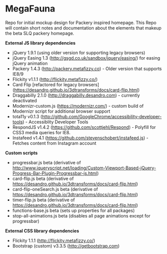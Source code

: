 # MegaFauna
Repo for initial mockup design for Packery inspired homepage. This Repo will contain short notes and documentation about the elements that makeup the beta SLQ packery homepage.

**External JS library dependencies**
- jQuery 1.9.1 (using older version for supporting legacy browsers)
- jQuery Easing 1.3 (http://gsgd.co.uk/sandbox/jquery/easing/) for easing jQuery animation
- Packery 1.4.3 (http://packery.metafizzy.co) - Older version that supports IE8/9
- Flickity v1.1.1 (http://flickity.metafizzy.co/)
- Card Flip [refactored for legacy browsers] (https://desandro.github.io/3dtransforms/docs/card-flip.html)
- Draggabilly 2.1.0 (http://draggabilly.desandro.com) - currently deactivated
- Modernizr-custom.js (https://modernizr.com/) - custom build of Modernizr script for additional browser support
- tota11y v0.1.3 (http://github.com/GoogleChrome/accessibility-developer-tools) - Accessiblity Developer Tools
- RespondJS v1.4.2 (https://github.com/scottjehl/Respond) - Polyfill for CSS3 media queries for IE8.
- Instafeed v1.4.1 (https://github.com/stevenschobert/instafeed.js) - Fetches content from Instagram account

**Custom scripts**
- progressbar.js beta (derivative of http://www.jqueryscript.net/loading/Custom-Viewport-Based-jQuery-Progress-Bar-Plugin-Progressbar-js.html)
- card-flip.js beta (derivative of https://desandro.github.io/3dtransforms/docs/card-flip.html)
- card-flip-oneSearch.js beta (derivative of https://desandro.github.io/3dtransforms/docs/card-flip.html)
- timer-flip.js beta (derivative of https://desandro.github.io/3dtransforms/docs/card-flip.html)
- functions-base.js beta (sets up properties for all packages)
- stop-all-animations.js beta (disables all page animations except for progressbar)

**External CSS library dependencies**
- Flickity 1.1.1 (http://flickity.metafizzy.co/)
- Bootstrap (custom) v3.3.5 (http://getbootstrap.com)
